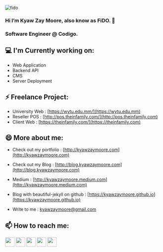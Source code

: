 ![fido](http://blog.kyawzaymoore.com/wp-content/uploads/2021/06/fido_logo.jpg) 
### Hi I’m Kyaw Zay Moore, also know as FiDO. 👋
### Software Engineer @ Codigo. 

<h2>💻 I'm Currently working on:</h2>

- Web Application
- Backend API
- CMS
- Server Deployment

<h2>⚡ Freelance Project:</h2>

- University Web : [https://wytu.edu.mm/](https://wytu.edu.mm)
- Reseller POS : [http://pos.theinfamily.com/](http://pos.theinfamily.com)
- Client Web : [https://theinfamily.com/](https://theinfamily.com)

<h2>😄 More about me:</h2>

- Check out my portfolio : [http://kyawzaymoore.com](http://kyawzaymoore.com)

- Check out my Blog : [http://blog.kyawzaymoore.com](http://blog.kyawzaymoore.com)

- Medium : [http://kyawzaymoore.medium.com](http://kyawzaymoore.medium.com)

- Blog with beautiful-jekyll on github : [https://kyawzaymoore.github.io](https://kyawzaymoore.github.io)

- Write to me : [kyawzaymoore@gmail.com](mailto:kyawzaymoore@gmail.com)

<h2>📫 How to reach me:</h2>

<a href="https://facebook.com/kyawzaymoore"><img src="https://cdn1.iconfinder.com/data/icons/social-media-2285/512/Colored_Facebook3_svg-512.png" width="30"></a>   <a href="https://twitter.com/kyawzaymoore"><img src="https://cdn2.iconfinder.com/data/icons/social-media-2285/512/1_Twitter3_colored_svg-512.png" width="30"></a>   <a href="https://www.instagram.com/kyawzaymoore"><img src="https://cdn2.iconfinder.com/data/icons/social-media-2285/512/1_Instagram_colored_svg_1-512.png" width="30"></a>   <a href="https://www.linkedin.com/in/kyawzaymoore"><img src="https://cdn2.iconfinder.com/data/icons/social-media-2285/512/1_Linkedin_unofficial_colored_svg-512.png" width="30"></a>   <a href="https://api.whatsapp.com/send?phone=9595119283&text=Hello%20Kyaw%20Zay%20Moore."><img src="https://cdn2.iconfinder.com/data/icons/social-media-2285/512/1_Whatsapp2_colored_svg-512.png" width="30"></a>

<!--
**kyawzaymoore/kyawzaymoore** is a ✨ _special_ ✨ repository because its `README.md` (this file) appears on your GitHub profile.

Here are some ideas to get you started:

- 🔭 I’m currently working on ...
- 🌱 I’m currently learning ...
- 👯 I’m looking to collaborate on ...
- 🤔 I’m looking for help with ...
- 💬 Ask me about ...
- 📫 How to reach me: ...
- 😄 Pronouns: ...
- ⚡ Fun fact: ...
-->
